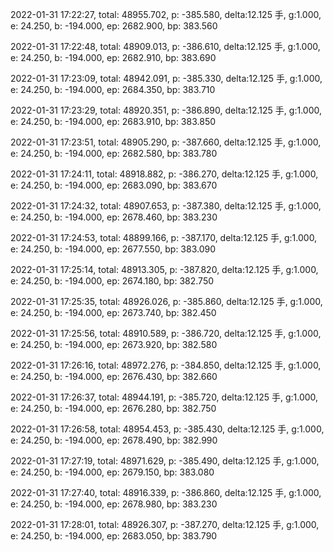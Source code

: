 2022-01-31 17:22:27, total: 48955.702, p: -385.580, delta:12.125 手, g:1.000, e: 24.250, b: -194.000, ep: 2682.900, bp: 383.560

2022-01-31 17:22:48, total: 48909.013, p: -386.610, delta:12.125 手, g:1.000, e: 24.250, b: -194.000, ep: 2682.910, bp: 383.690

2022-01-31 17:23:09, total: 48942.091, p: -385.330, delta:12.125 手, g:1.000, e: 24.250, b: -194.000, ep: 2684.350, bp: 383.710

2022-01-31 17:23:29, total: 48920.351, p: -386.890, delta:12.125 手, g:1.000, e: 24.250, b: -194.000, ep: 2683.910, bp: 383.850

2022-01-31 17:23:51, total: 48905.290, p: -387.660, delta:12.125 手, g:1.000, e: 24.250, b: -194.000, ep: 2682.580, bp: 383.780

2022-01-31 17:24:11, total: 48918.882, p: -386.270, delta:12.125 手, g:1.000, e: 24.250, b: -194.000, ep: 2683.090, bp: 383.670

2022-01-31 17:24:32, total: 48907.653, p: -387.380, delta:12.125 手, g:1.000, e: 24.250, b: -194.000, ep: 2678.460, bp: 383.230

2022-01-31 17:24:53, total: 48899.166, p: -387.170, delta:12.125 手, g:1.000, e: 24.250, b: -194.000, ep: 2677.550, bp: 383.090

2022-01-31 17:25:14, total: 48913.305, p: -387.820, delta:12.125 手, g:1.000, e: 24.250, b: -194.000, ep: 2674.180, bp: 382.750

2022-01-31 17:25:35, total: 48926.026, p: -385.860, delta:12.125 手, g:1.000, e: 24.250, b: -194.000, ep: 2673.740, bp: 382.450

2022-01-31 17:25:56, total: 48910.589, p: -386.720, delta:12.125 手, g:1.000, e: 24.250, b: -194.000, ep: 2673.920, bp: 382.580

2022-01-31 17:26:16, total: 48972.276, p: -384.850, delta:12.125 手, g:1.000, e: 24.250, b: -194.000, ep: 2676.430, bp: 382.660

2022-01-31 17:26:37, total: 48944.191, p: -385.720, delta:12.125 手, g:1.000, e: 24.250, b: -194.000, ep: 2676.280, bp: 382.750

2022-01-31 17:26:58, total: 48954.453, p: -385.430, delta:12.125 手, g:1.000, e: 24.250, b: -194.000, ep: 2678.490, bp: 382.990

2022-01-31 17:27:19, total: 48971.629, p: -385.490, delta:12.125 手, g:1.000, e: 24.250, b: -194.000, ep: 2679.150, bp: 383.080

2022-01-31 17:27:40, total: 48916.339, p: -386.860, delta:12.125 手, g:1.000, e: 24.250, b: -194.000, ep: 2678.980, bp: 383.230

2022-01-31 17:28:01, total: 48926.307, p: -387.270, delta:12.125 手, g:1.000, e: 24.250, b: -194.000, ep: 2683.050, bp: 383.790
